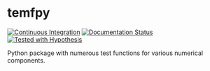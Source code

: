# temfpy

[![Continuous Integration](https://github.com/OpenSourceEconomics/temfpy/workflows/CI/badge.svg?branch=master)](https://github.com/OpenSourceEconomics/temfpy/actions?query=branch%3Amaster)
[![Documentation Status](https://readthedocs.org/projects/temfpy/badge/?version=latest)](https://temfpy.readthedocs.io/en/latest/?badge=latest)
[![Tested with Hypothesis](https://img.shields.io/badge/hypothesis-tested-brightgreen.svg)](https://hypothesis.readthedocs.io/)

Python package with numerous test functions for various numerical components.

